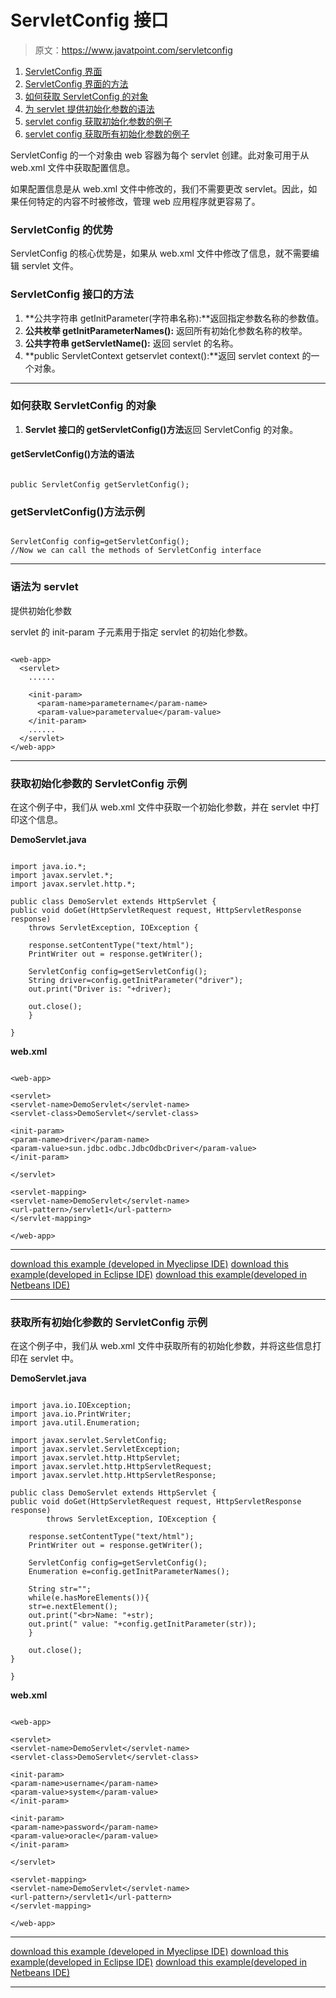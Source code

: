 # ServletConfig 接口

> 原文：<https://www.javatpoint.com/servletconfig>

1.  [ServletConfig 界面](#)
2.  [ServletConfig 界面的方法](#configmethod)
3.  [如何获取 ServletConfig 的对象](#configobject)
4.  [为 servlet 提供初始化参数的语法](#configsyntax)
5.  [servlet config 获取初始化参数的例子](#configex1)
6.  [servlet config 获取所有初始化参数的例子](#configex2)

ServletConfig 的一个对象由 web 容器为每个 servlet 创建。此对象可用于从 web.xml 文件中获取配置信息。

如果配置信息是从 web.xml 文件中修改的，我们不需要更改 servlet。因此，如果任何特定的内容不时被修改，管理 web 应用程序就更容易了。

### ServletConfig 的优势

ServletConfig 的核心优势是，如果从 web.xml 文件中修改了信息，就不需要编辑 servlet 文件。

### ServletConfig 接口的方法

1.  **公共字符串 getInitParameter(字符串名称):**返回指定参数名称的参数值。
2.  **公共枚举 getInitParameterNames():** 返回所有初始化参数名称的枚举。
3.  **公共字符串 getServletName():** 返回 servlet 的名称。
4.  **public ServletContext getservlet context():**返回 servlet context 的一个对象。

* * *

### 如何获取 ServletConfig 的对象

1.  **Servlet 接口的 getServletConfig()方法**返回 ServletConfig 的对象。

#### getServletConfig()方法的语法

```

public ServletConfig getServletConfig();

```

### getServletConfig()方法示例

```

ServletConfig config=getServletConfig();
//Now we can call the methods of ServletConfig interface

```

* * *

### 语法为 servlet

提供初始化参数

servlet 的 init-param 子元素用于指定 servlet 的初始化参数。

```

<web-app>
  <servlet>
    ......

    <init-param>
      <param-name>parametername</param-name>
      <param-value>parametervalue</param-value>
    </init-param>
    ......
  </servlet>
</web-app>

```

* * *

### 获取初始化参数的 ServletConfig 示例

在这个例子中，我们从 web.xml 文件中获取一个初始化参数，并在 servlet 中打印这个信息。

**DemoServlet.java**

```

import java.io.*;
import javax.servlet.*;
import javax.servlet.http.*;

public class DemoServlet extends HttpServlet {
public void doGet(HttpServletRequest request, HttpServletResponse response)
	throws ServletException, IOException {

	response.setContentType("text/html");
	PrintWriter out = response.getWriter();

	ServletConfig config=getServletConfig();
	String driver=config.getInitParameter("driver");
	out.print("Driver is: "+driver);

	out.close();
	}

}

```

**web.xml**

```

<web-app>

<servlet>
<servlet-name>DemoServlet</servlet-name>
<servlet-class>DemoServlet</servlet-class>

<init-param>
<param-name>driver</param-name>
<param-value>sun.jdbc.odbc.JdbcOdbcDriver</param-value>
</init-param>

</servlet>

<servlet-mapping>
<servlet-name>DemoServlet</servlet-name>
<url-pattern>/servlet1</url-pattern>
</servlet-mapping>

</web-app>

```

* * *

[download this example (developed in Myeclipse IDE)](https://static.javatpoint.com/src/servlet/config1.zip)
[download this example(developed in Eclipse IDE)](https://static.javatpoint.com/src/servlet/eclipse/config1.zip)
[download this example(developed in Netbeans IDE)](https://static.javatpoint.com/src/servlet/netbeans/config4.zip)

* * *

### 获取所有初始化参数的 ServletConfig 示例

在这个例子中，我们从 web.xml 文件中获取所有的初始化参数，并将这些信息打印在 servlet 中。

**DemoServlet.java**

```

import java.io.IOException;
import java.io.PrintWriter;
import java.util.Enumeration;

import javax.servlet.ServletConfig;
import javax.servlet.ServletException;
import javax.servlet.http.HttpServlet;
import javax.servlet.http.HttpServletRequest;
import javax.servlet.http.HttpServletResponse;

public class DemoServlet extends HttpServlet {
public void doGet(HttpServletRequest request, HttpServletResponse response)
		throws ServletException, IOException {

	response.setContentType("text/html");
	PrintWriter out = response.getWriter();

	ServletConfig config=getServletConfig();
	Enumeration e=config.getInitParameterNames();

	String str="";
	while(e.hasMoreElements()){
	str=e.nextElement();
	out.print("<br>Name: "+str);
	out.print(" value: "+config.getInitParameter(str));
	}

	out.close();
}

} 
```

**web.xml**

```

<web-app>

<servlet>
<servlet-name>DemoServlet</servlet-name>
<servlet-class>DemoServlet</servlet-class>

<init-param>
<param-name>username</param-name>
<param-value>system</param-value>
</init-param>

<init-param>
<param-name>password</param-name>
<param-value>oracle</param-value>
</init-param>

</servlet>

<servlet-mapping>
<servlet-name>DemoServlet</servlet-name>
<url-pattern>/servlet1</url-pattern>
</servlet-mapping>

</web-app>

```

* * *

[download this example (developed in Myeclipse IDE)](https://static.javatpoint.com/src/servlet/config2.zip)
[download this example(developed in Eclipse IDE)](https://static.javatpoint.com/src/servlet/eclipse/config2.zip)
[download this example(developed in Netbeans IDE)](https://static.javatpoint.com/src/servlet/netbeans/config5.zip)

* * *